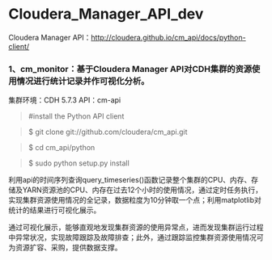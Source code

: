 # Cloudera_Manager_API_dev

Cloudera Manager API：http://cloudera.github.io/cm_api/docs/python-client/

### 1、cm_monitor：基于Cloudera Manager API对CDH集群的资源使用情况进行统计记录并作可视化分析。

  集群环境：CDH 5.7.3  API：cm-api
  > #install the Python API client
  
  > $ git clone git://github.com/cloudera/cm_api.git
  
  > $ cd cm_api/python
  
  > $ sudo python setup.py install
    
利用api的时间序列查询query_timeseries()函数记录整个集群的CPU、内存、存储及YARN资源池的CPU、内存在过去12个小时的使用情况，通过定时任务执行，实现集群资源使用情况的全记录，数据粒度为10分钟取一个点；利用matplotlib对统计的结果进行可视化展示。
    
通过可视化展示，能够直观地发现集群资源的使用异常点，进而发现集群运行过程中异常状况，实现故障跟踪及故障排查；此外，通过跟踪监控集群资源使用情况可为资源扩容、采购，提供数据支撑。

